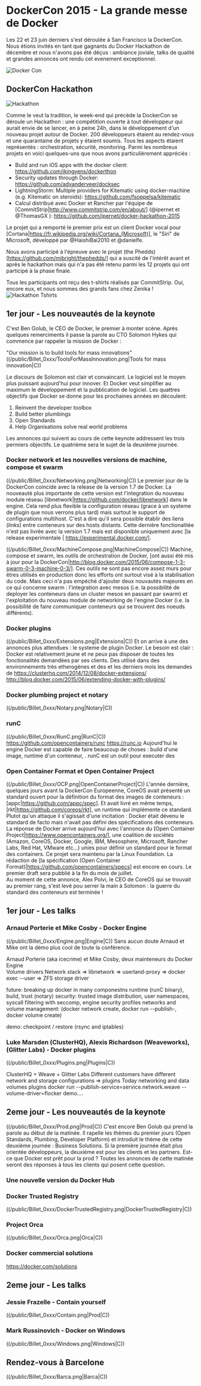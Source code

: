 # DockerCon 2015 - La grande messe de Docker

Les 22 et 23 juin derniers s'est déroulée à San Francisco la DockerCon. Nous étions invités en tant que gagnants du Docker Hackathon de décembre et nous n'avons pas été déçus : ambiance joviale, talks de qualité et grandes annonces ont rendu cet evenement exceptionnel.

![Docker Con](DockerConBanner.jpg)

## DockerCon Hackathon

![Hackathon](HackathonBanner.png)

Comme le veut la tradition, le week-end qui précède la DockerCon se déroule un Hackathon : une compétition ouverte à tout développeur qui aurait envie de se lancer, en à peine 24h, dans le développement d'un nouveau projet autour de Docker. 200 développeurs étaient au rendez-vous et une quarantaine de projets y étaient soumis. Tous les aspects étaient représentés : orchestration, sécurité, monitoring. Parmi les nombreux projets en voici quelques-uns que nous avons particulièrement appréciés :
* Build and run iOS apps with the docker client: https://github.com/jkingyens/dockerthon
* Security updates through Docker: https://github.com/advanderveer/docksec
* LightningStorm: Multiple providers for Kitematic using docker-machine (e.g. Kitematic on steroids): https://github.com/fsoppelsa/kitematic
* Calcul distribué avec Docker et Rancher par l'équipe de [CommitStrip|http://www.commitstrip.com/en/about/] (@ipernet et @ThomasGX ): https://github.com/ipernet/docker-hackathon-2015

Le projet qui a remporté le premier prix est un client Docker vocal pour [Cortana|https://fr.wikipedia.org/wiki/Cortana_(Microsoft)], le "Siri" de Microsoft, développé par @HaishiBai2010 et @danielfe.

Nous avons participé à l'épreuve avec le projet (the Phedds)[https://github.com/mjbright/thephedds/] qui a suscité de l'intérêt avant et après le hackathon mais qui n'a pas été retenu parmi les 12 projets qui ont participé à la phase finale.

Tous les participants ont reçu des t-shirts réalisés par CommitStrip. Oui, encore eux, et nous sommes des grands fans chez Zenika !
![Hackathon Tshirts](HackathonTShirts.png)

## 1er jour - Les nouveautés de la keynote
C'est Ben Golub, le CEO de Docker, le premier à monter scène. Après quelques remerciments il passe la parole au CTO Solomon Hykes qui commence par rappeler la mission de Docker :

"Our mission is to build tools for mass innovations" 
((/public/Billet_0xxx/ToolsForMassInnovation.png|Tools for mass innovation|C))

Le discours de Solomon est clair et convaincant. Le logiciel est le moyen plus puissant aujourd'hui pour innover. Et Docker veut simplifier au maximum le développement et la pubblication de logiciel. Les quattres objectifs que Docker se donne pour les prochaines années en découlent: 
1. Reinvent the developer toolbox
2. Build better plumbings 
3. Open Standards
4. Help Organisations solve real world problems

Les annonces qui suivent au cours de cette keynote addressent les trois permiers objectifs. Le quatrième sera le sujet de la deuxième journée.

### Docker network et les nouvelles versions de machine, compose et swarm
((/public/Billet_0xxx/Networking.png|Networking|C))
Le premier jour de la DockerCon coincide avec la release de la version 1.7 de Docker. La nouveauté plus importante de cette version est l'integration du nouveau module réseau [libnetwork|https://github.com/docker/libnetwork] dans le engine. Cela rend plus flexible la configuration réseau (grace à un systeme de plugin que nous verrons plus tard) mais surtout le support de configurations multihost. C'est a dire qu'il sera possible établir des liens (*links*) entre conteneurs sur des hosts distants. Cette dernière fonctionalitée n'est pas livrée avec la version 1.7 mais est disponible uniquement avec [la release experimentale | https://experimental.docker.com/].

((/public/Billet_0xxx/MachineCompose.png|MachineCompose|C))
Machine, compose et swarm, les outils de orchestration de Docker, [ont aussi été mis à jour pour la DockerCon|http://blog.docker.com/2015/06/compose-1-3-swarm-0-3-machine-0-3/]. Ces outils ne sont pas encore assez murs pour êtres utilisés en production donc les efforts ont surtout visé à la stabilisation du code. 
Mais ceci n'a pas empéché d'ajouter deux nouvautés majeures en ce qui concerne swarm : l'integration avec mesos (i.e. la possibilité de deployer les conteneurs dans un cluster mesos en passant par swarm) et l'exploitation du nouveau module de networking de l'engine Docker (i.e. la possibilité de faire communiquer conteneurs qui se trouvent des noeuds différents).

### Docker plugins
((/public/Billet_0xxx/Extensions.png|Extensions|C))
Et on arrive à une des annonces plus attendues : le systeme de plugin Docker.
Le besoin est clair : Docker est relativement jeune et ne peux pas disposer de toutes les fonctionalités demandées par ses clients. Des    utilisé dans des environnements très etherogènes et des  et les derniers mois les demandes de 
https://clusterhq.com/2014/12/08/docker-extensions/
http://blog.docker.com/2015/06/extending-docker-with-plugins/

### Docker plumbing project et notary
((/public/Billet_0xxx/Notary.png|Notary|C))

### runC
((/public/Billet_0xxx/RunC.png|RunC|C))
https://github.com/opencontainers/runc
https://runc.io
Aujourd'hui le engine Docker est capable de faire beaucoup de choses : build d'une image, runtime d'un conteneur, . runC est un outil pour executer des 

### Open Container Format et Open Container Project
((/public/Billet_0xxx/OCP.png|OpenContainerProject|C))
L'année dernière, quelques jours avant la DockerCon Europeenne, CoreOS avait présenté un standard ouvert pour la définition du format des images de conteneurs : [appc|https://github.com/appc/spec]. Et avait livré en même temps, [rkt|https://github.com/coreos/rkt], un runtime qui implémente ce standard. Plutot qu'un attaque il s'agissait d'une incitation : Docker était dévenu le standard de facto mais n'avait pas défini des spécifications des conteneurs.
La réponse de Docker arrive aujourd'hui avec l'annonce du [Open Container Project|https://www.opencontainers.org/], une coalition de sociétés (Amazon, CoreOS, Docker, Google, IBM, Mesosphere, Microsoft, Rancher Labs, Red Hat, VMware etc...) unies pour définir un standard pour le format des containers. Ce projet sera maintenu par la Linux Foundation. La rédaction de [la spécification (Open Container Format)|https://github.com/opencontainers/specs] est encore en cours. Le premier draft sera pubblié à la fin du mois de juillet.  
Au moment de cette annonce, Alex Polvi, le CEO de CoreOS qui se trouvait au premier rang, s'est levé pou serrer la main à Solomon : la guerre du standard des conteneurs est terminée !

## 1er jour - Les talks

### Arnaud Porterie et Mike Cosby - Docker Engine
((/public/Billet_0xxx/Engine.png|Engine|C))
Sans aucun doute Arnaud et Mike ont la démo plus cool de toute la conférence. 

Arnaud Porterie (aka icecrime) et Mike Cosby, deux mainteneurs du Docker Engine  
Volume drivers
Network stack
    => libnetwork 
	=> userland-proxy
=> docker exec --user
=> ZFS storage driver

future: 
	breaking up docker in many componestns runtime (runC binary), build, trust (notary)
	security: trusted image distribution, user namespaces, syscall filtering with seccomp, engine security profiles
	networks and volume management: (docker network create, docker run --publish-, docker volume create)

demo:
	checkpoint / restore (rsync and iptables)

### Luke Marsden (ClusterHQ), Alexis Richardson (Weaveworks), (Glitter Labs) - Docker plugins
((/public/Billet_0xxx/Plugins.png|Plugins|C))

ClusterHQ + Weave + Glitter Labs
Different customers have different network and storage configurations => plugins
Today networking and data volumes plugins
docker run --publish-service=service.network.weave
          --volume-driver=flocker
demo....

## 2eme jour - Les nouveautés de la keynote

((/public/Billet_0xxx/Prod.png|Prod|C))
C'est encore Ben Golub qui prend la parole au début de la matinée. Il rapelle les thèmes du premier jours (Open Standards, Plumbing, Developer Platform) et introduit le thème de cette deuxième journée : Business Solutions. Si la première journée était plus orientée développeurs, la deuxième est pour les clients et les partners. Est-ce que Docker est prêt pour la prod ? Toutes les annonces de cette matinée seront des réponses à tous les clients qui posent cette question.

### Une nouvelle version du Docker Hub

### Docker Trusted Registry
((/public/Billet_0xxx/DockerTrustedRegistry.png|DockerTrustedRegistry|C))

### Project Orca
((/public/Billet_0xxx/Orca.png|Orca|C))

### Docker commercial solutions
https://docker.com/solutions

## 2eme jour - Les talks

### Jessie Frazelle - Contain yourself
((/public/Billet_0xxx/Contain.png|Prod|C))

### Mark Russinovich - Docker on Windows
((/public/Billet_0xxx/Windows.png|Windows|C))

## Rendez-vous à Barcelone
((/public/Billet_0xxx/Barca.png|Barca|C))







